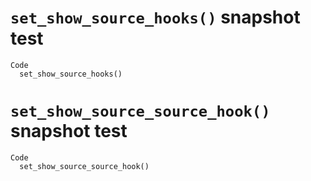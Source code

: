 # `set_show_source_hooks()` snapshot test

    Code
      set_show_source_hooks()

# `set_show_source_source_hook()` snapshot test

    Code
      set_show_source_source_hook()

